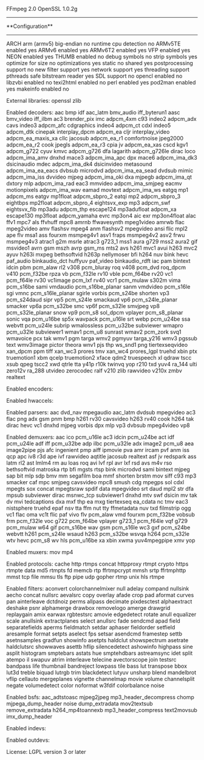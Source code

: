 FFmpeg 2.0
OpenSSL 1.0.2g

<hr>
**Configuration**
<hr>

ARCH                      arm (armv5)
big-endian                no
runtime cpu detection     no
ARMv5TE enabled           yes
ARMv6 enabled             yes
ARMv6T2 enabled           yes
VFP enabled               yes
NEON enabled              yes
THUMB enabled             no
debug symbols             no
strip symbols             yes
optimize for size         no
optimizations             yes
static                    no
shared                    yes
postprocessing support    no
new filter support        yes
network support           yes
threading support         pthreads
safe bitstream reader     yes
SDL support               no
opencl enabled            no
libzvbi enabled           no
texi2html enabled         no
perl enabled              yes
pod2man enabled           yes
makeinfo enabled          no

External libraries:
openssl			zlib

Enabled decoders:
aac			bmp			idf
aac_latm		bmv_audio		iff_byterun1
aasc			bmv_video		iff_ilbm
ac3			brender_pix		imc
adpcm_4xm		c93			indeo2
adpcm_adx		cavs			indeo3
adpcm_afc		cdgraphics		indeo4
adpcm_ct		cdxl			indeo5
adpcm_dtk		cinepak			interplay_dpcm
adpcm_ea		cljr			interplay_video
adpcm_ea_maxis_xa	cllc			jacosub
adpcm_ea_r1		comfortnoise		jpeg2000
adpcm_ea_r2		cook			jpegls
adpcm_ea_r3		cpia			jv
adpcm_ea_xas		cscd			kgv1
adpcm_g722		cyuv			kmvc
adpcm_g726		dfa			lagarith
adpcm_g726le		dirac			loco
adpcm_ima_amv		dnxhd			mace3
adpcm_ima_apc		dpx			mace6
adpcm_ima_dk3		dsicinaudio		mdec
adpcm_ima_dk4		dsicinvideo		metasound
adpcm_ima_ea_eacs	dvbsub			microdvd
adpcm_ima_ea_sead	dvdsub			mimic
adpcm_ima_iss		dvvideo			mjpeg
adpcm_ima_oki		dxa			mjpegb
adpcm_ima_qt		dxtory			mlp
adpcm_ima_rad		eac3			mmvideo
adpcm_ima_smjpeg	eacmv			motionpixels
adpcm_ima_wav		eamad			movtext
adpcm_ima_ws		eatgq			mp1
adpcm_ms		eatgv			mp1float
adpcm_sbpro_2		eatqi			mp2
adpcm_sbpro_3		eightbps		mp2float
adpcm_sbpro_4		eightsvx_exp		mp3
adpcm_swf		eightsvx_fib		mp3adu
adpcm_thp		escape124		mp3adufloat
adpcm_xa		escape130		mp3float
adpcm_yamaha		evrc			mp3on4
aic			exr			mp3on4float
alac			ffv1			mpc7
als			ffvhuff			mpc8
amrnb			ffwavesynth		mpeg1video
amrwb			flac			mpeg2video
amv			flashsv			mpeg4
anm			flashsv2		mpegvideo
ansi			flic			mpl2
ape			flv			msa1
ass			fourxm			msmpeg4v1
asv1			fraps			msmpeg4v2
asv2			frwu			msmpeg4v3
atrac1			g2m			msrle
atrac3			g723_1			mss1
aura			g729			mss2
aura2			gif			msvideo1
avrn			gsm			mszh
avrp			gsm_ms			mts2
avs			h261			mvc1
avui			h263			mvc2
ayuv			h263i			mxpeg
bethsoftvid		h263p			nellymoser
bfi			h264			nuv
bink			hevc			paf_audio
binkaudio_dct		huffyuv			paf_video
binkaudio_rdft		iac			pam
bintext			idcin			pbm
pcm_alaw		rl2			v308
pcm_bluray		roq			v408
pcm_dvd			roq_dpcm		v410
pcm_f32be		rpza			vb
pcm_f32le		rv10			vble
pcm_f64be		rv20			vc1
pcm_f64le		rv30			vc1image
pcm_lxf			rv40			vcr1
pcm_mulaw		s302m			vima
pcm_s16be		sami			vmdaudio
pcm_s16be_planar	sanm			vmdvideo
pcm_s16le		sgi			vmnc
pcm_s16le_planar	sgirle			vorbis
pcm_s24be		shorten			vp3
pcm_s24daud		sipr			vp5
pcm_s24le		smackaud		vp6
pcm_s24le_planar	smacker			vp6a
pcm_s32be		smc			vp6f
pcm_s32le		smvjpeg			vp8
pcm_s32le_planar	snow			vp9
pcm_s8			sol_dpcm		vplayer
pcm_s8_planar		sonic			vqa
pcm_u16be		sp5x			wavpack
pcm_u16le		srt			webp
pcm_u24be		ssa			webvtt
pcm_u24le		subrip			wmalossless
pcm_u32be		subviewer		wmapro
pcm_u32le		subviewer1		wmav1
pcm_u8			sunrast			wmav2
pcm_zork		svq1			wmavoice
pcx			tak			wmv1
pgm			targa			wmv2
pgmyuv			targa_y216		wmv3
pgssub			text			wmv3image
pictor			theora			wnv1
pjs			thp			ws_snd1
png			tiertexseqvideo		xan_dpcm
ppm			tiff			xan_wc3
prores			tmv			xan_wc4
prores_lgpl		truehd			xbin
ptx			truemotion1		xbm
qcelp			truemotion2		xface
qdm2			truespeech		xl
qdraw			tscc			xsub
qpeg			tscc2			xwd
qtrle			tta			y41p
r10k			twinvq			yop
r210			txd			yuv4
ra_144			ulti			zero12v
ra_288			utvideo			zerocodec
ralf			v210			zlib
rawvideo		v210x			zmbv
realtext

Enabled encoders:

Enabled hwaccels:

Enabled parsers:
aac			dvd_nav			mpegaudio
aac_latm		dvdsub			mpegvideo
ac3			flac			png
adx			gsm			pnm
bmp			h261			rv30
cavsvideo		h263			rv40
cook			h264			tak
dirac			hevc			vc1
dnxhd			mjpeg			vorbis
dpx			mlp			vp3
dvbsub			mpeg4video		vp8

Enabled demuxers:
aac			ico			pcm_u16le
ac3			idcin			pcm_u24be
act			idf			pcm_u24le
adf			iff			pcm_u32be
adp			ilbc			pcm_u32le
adx			image2			pcm_u8
aea			image2pipe		pjs
afc			ingenient		pmp
aiff			ipmovie			pva
amr			ircam			pvf
anm			iss			qcp
apc			iv8			r3d
ape			ivf			rawvideo
aqtitle			jacosub			realtext
asf			jv			redspark
ass			latm			rl2
ast			lmlm4			rm
au			loas			roq
avi			lvf			rpl
avr			lxf			rsd
avs			m4v			rso
bethsoftvid		matroska		rtp
bfi			mgsts			rtsp
bink			microdvd		sami
bintext			mjpeg			sap
bit			mlp			sdp
bmv			mm			segafilm
boa			mmf			shorten
brstm			mov			siff
c93			mp3			smacker
caf			mpc			smjpeg
cavsvideo		mpc8			smush
cdg			mpegps			sol
cdxl			mpegts			sox
concat			mpegtsraw		spdif
data			mpegvideo		srt
daud			mpl2			str
dfa			mpsub			subviewer
dirac			msnwc_tcp		subviewer1
dnxhd			mtv			swf
dsicin			mv			tak
dv			mvi			tedcaptions
dxa			mxf			thp
ea			mxg			tiertexseq
ea_cdata		nc			tmv
eac3			nistsphere		truehd
epaf			nsv			tta
ffm			nut			tty
ffmetadata		nuv			txd
filmstrip		ogg			vc1
flac			oma			vc1t
flic			paf			vivo
flv			pcm_alaw		vmd
fourxm			pcm_f32be		vobsub
frm			pcm_f32le		voc
g722			pcm_f64be		vplayer
g723_1			pcm_f64le		vqf
g729			pcm_mulaw		w64
gif			pcm_s16be		wav
gsm			pcm_s16le		wc3
gxf			pcm_s24be		webvtt
h261			pcm_s24le		wsaud
h263			pcm_s32be		wsvqa
h264			pcm_s32le		wtv
hevc			pcm_s8			wv
hls			pcm_u16be		xa
xbin			xwma			yuv4mpegpipe
xmv			yop

Enabled muxers:
mov			mp4

Enabled protocols:
cache			http			rtmps
concat			httpproxy		rtmpt
crypto			https			rtmpte
data			md5			rtmpts
fd			memcb			rtp
ffrtmpcrypt		mmsh			srtp
ffrtmphttp		mmst			tcp
file			mmsu			tls
ftp			pipe			udp
gopher			rtmp			unix
hls			rtmpe

Enabled filters:
aconvert		colorchannelmixer	null
adelay			compand			nullsink
aecho			concat			nullsrc
aevalsrc		copy			overlay
afade			crop			pad
aformat			curves			pan
ainterleave		dctdnoiz		perms
allpass			decimate		pixdesctest
alphaextract		deshake			psnr
alphamerge		drawbox			removelogo
amerge			drawgrid		replaygain
amix			earwax			rgbtestsrc
amovie			edgedetect		rotate
anull			equalizer		scale
anullsink		extractplanes		select
anullsrc		fade			sendcmd
apad			field			separatefields
aperms			fieldmatch		setdar
aphaser			fieldorder		setfield
aresample		format			setpts
aselect			fps			setsar
asendcmd		framestep		settb
asetnsamples		gradfun			showinfo
asetpts			haldclut		showspectrum
asetrate		haldclutsrc		showwaves
asettb			hflip			silencedetect
ashowinfo		highpass		sine
asplit			histogram		smptebars
astats			hue			smptehdbars
astreamsync		idet			split
atempo			il			swapuv
atrim			interleave		telecine
avectorscope		join			testsrc
bandpass		life			thumbnail
bandreject		lowpass			tile
bass			lut			transpose
bbox			lut3d			treble
biquad			lutrgb			trim
blackdetect		lutyuv			unsharp
blend			mandelbrot		vflip
cellauto		mergeplanes		vignette
channelmap		movie			volume
channelsplit		negate			volumedetect
color			noformat		w3fdif
colorbalance		noise

Enabled bsfs:
aac_adtstoasc		mjpeg2jpeg		mp3_header_decompress
chomp			mjpega_dump_header	noise
dump_extradata		mov2textsub		remove_extradata
h264_mp4toannexb	mp3_header_compress	text2movsub
imx_dump_header

Enabled indevs:

Enabled outdevs:

License: LGPL version 3 or later
